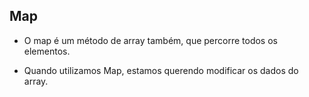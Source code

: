 ## Map

- O map é um método de array também, que percorre todos os elementos.

- Quando utilizamos Map, estamos querendo modificar os dados do array.

